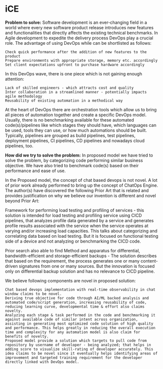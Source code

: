 # iCE
**Problem to solve:**
Software development is an ever-changing field in a world where every new software product release introduces new features and functionalities that directly affects the existing technical benchmarks. In Agile development to expedite the delivery process DevOps play a crucial role. The advantage of using DevOps while can be shortlisted as follows:

    Check quick performance after the addition of new features to the product
    Prepare environments with appropriate storage, memory etc. accordingly
    Set client expectations upfront to purchase hardware accordingly
In this DevOps wave, there is one piece which is not gaining enough attention:

    Lack of skilled engineers - which attracts cost and quality
    Inter collaboration in a streamlined manner - potentially impacts agile methodology
    Reusability of existing automation in a methodical way
At the heart of DevOps there are orchestration tools which allow us to bring all pieces of automation together and create a specific DevOps model. Usually, there is no benchmarking available for these automated code(s)/pipelines like which stages they should have, which languages can be used, tools they can use, or how much automations should be built. Typically, pipelines are grouped as build pipelines, test pipelines, deployment pipelines, CI pipelines, CD pipelines and nowadays cloud pipelines, too.

**How did we try to solve the problem:**
In proposed model we have tried to solve the problem, by categorizing code performing similar business objective. We have also tried to benchmark code(s) based on their performance and ease of use.


In the Proposed model, the concept of chat based devops is not novel. A lot of prior work already performed to bring up the concept of ChatOps Engine. The author(s) have discovered the following Prior Art that is related and provides justification on why we believe our invention is different and novel beyond Prior Art:

Framework for performing load testing and profiling of services - this solution is intended for load testing and profiling service using CICD pipelines, that analyzes profile data generated by a service and generates profile results associated with the service when the service operates at varying and/or increasing load capacities. This talks about categorizing and correlating data based on load testing. But it is focused on functional testing side of a device and not analyzing or benchmarking the CICD code.

Prior search also able to find Method and apparatus for differential, bandwidth-efficient and storage-efficient backups - The solution describes that based on the requirement, the process generates one or many content-driven signatures from one or many sources. But the innovation is focused only on differential backup solution and has no relevance to CICD pipeline.

We believe following components are novel in proposed solution:

    Chat based devops implementation with real-time observability in chat window claims to be novel.
    Deriving true objective for code through AI/ML backed analysis and automated code/script generation, increasing reusability of code, reducing learning curve, developmental time & effort also claims novelty.
    Analyzing each stage & task performed in the code and benchmarking it against available code of similar intent across organization, assisting in generating most optimized code solution of high quality and performance. This helps greatly in reducing the overall execution time and complexity for any automation model is also claim for benefits of novelty.
    Proposed model provide a solution which targets to pull code from repository by username of developer - being analyzed; that helps in adding score to visualize skill-rating of developer accurately. This idea claims to be novel since it eventually helps identifying areas of improvement and targeted training requirement for the developer directly linked with DevOps model.
